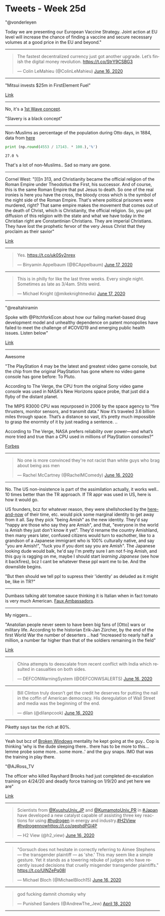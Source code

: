 # Tweets - Week 25d


"@vonderleyen

Today we are presenting our European Vaccine Strategy. Joint action at
EU level will increase the chance of finding a vaccine and secure
necessary volumes at a good price in the EU and beyond."

---


<blockquote class="twitter-tweet"><p lang="en" dir="ltr">The fastest decentralized currency just got another upgrade. Let’s finish the digital money revolution. <a href="https://t.co/StrY9CSBG3">https://t.co/StrY9CSBG3</a></p>&mdash; Colin LeMahieu (@ColinLeMahieu) <a href="https://twitter.com/ColinLeMahieu/status/1272992872015544321?ref_src=twsrc%5Etfw">June 16, 2020</a></blockquote> <script async src="https://platform.twitter.com/widgets.js" charset="utf-8"></script>

---

"Mitsui invests $25m in FirstElement Fuel"

[Link](https://www.h2-view.com/story/mitsui-invests-25m-in-firstelement-fuel/)

---

No, it's a [1st Wave concept](https://muratk3n.github.io/thirdwave/en/2020/07/agro-slavery.html).

"Slavery is a black concept"

---

Non-Muslims as percentage of the population during Otto days, in 1884,
data from [here](http://psi424.cankaya.edu.tr/uploads/files/Shaw,%20Ott%20Census%20System%20and%20Pop,%201831-1914%20%281978%29.pdf)

```python
print (np.round(4553 / 17143. * 100.),'%')
```

```text
27.0 %
```

That's a lot of non-Muslims.. Sad so many are gone.

---

Cornel West: "[I]]n 313, and Christianity became the official religion
of the Roman Empire under Theodotius the First, his successor. And of
course, this is the same Roman Empire that put Jesus to death. So one
of the real ironies is here you have the cross, the bloody cross which
is the symbol of the night side of the Roman Empire. That's where
political prisoners were murdered, right? That same empire makes the
movement that comes out of the death of Christ, which is Christianity,
the official religion. So, you get diffusion of this religion with the
state and what we have today in the Christian right are Constantinian
Christians. They are imperial Christians. They have lost the prophetic
fervor of the very Jesus Christ that they proclaim as their savior"

[Link](http://davidwilliamson.blogspot.com/2006/07/cornel-west-on-constantine-and-america.html)

---

<blockquote class="twitter-tweet"><p lang="und" dir="ltr">Yes. <a href="https://t.co/uk0Sy2nrex">https://t.co/uk0Sy2nrex</a></p>&mdash; Binyamin Appelbaum (@BCAppelbaum) <a href="https://twitter.com/BCAppelbaum/status/1273096994572173318?ref_src=twsrc%5Etfw">June 17, 2020</a></blockquote> <script async src="https://platform.twitter.com/widgets.js" charset="utf-8"></script>

---

<blockquote class="twitter-tweet"><p lang="en" dir="ltr">This is in philly for like the last three weeks. Every single night. Sometimes as late as 3/4am. Shits weird.</p>&mdash; Michael Knight (@mikeknightmedia) <a href="https://twitter.com/mikeknightmedia/status/1273100299939581956?ref_src=twsrc%5Etfw">June 17, 2020</a></blockquote> <script async src="https://platform.twitter.com/widgets.js" charset="utf-8"></script>

---

"@realtahiramin

Spoke with @PitchforkEcon about how our failing market-based drug
development model and unhealthy dependence on patent monopolies have
failed to meet the challenge of #COVID19 and emerging public health
issues. Listen below"

[Link](https://pitchforkeconomics.com/episode/vaccine-development-needs-new-incentives-with-tahir-amin/)

---

Awesome

"The PlayStation 4 may be the latest and greatest video game console,
but the chip from the original PlayStation has gone where no video
game console has gone before: To Pluto.

According to The Verge, the CPU from the original Sony video game
console was used in NASA's New Horizons space probe, that just did a
flyby of the distant planet.

The MIPS R3000 CPU was repurposed in 2006 by the space agency to “fire
thrusters, monitor sensors, and transmit data.” Now it’s traveled 3.6
billion miles through space. That’s a distance so vast, it’s pretty
much impossible to grasp the enormity of it by just reading a
sentence. ..

According to The Verge, NASA prefers reliability over power—and what’s
more tried and true than a CPU used in millions of PlayStation
consoles?"

[Forbes](https://www.forbes.com/sites/erikkain/2015/07/16/the-pluto-spacecraft-is-running-on-an-original-playstation-cpu)

---

<blockquote class="twitter-tweet"><p lang="en" dir="ltr">No one is more convinced they&#39;re not racist than white guys who brag about being ass men</p>&mdash; Rachel McCartney (@RachelMComedy) <a href="https://twitter.com/RachelMComedy/status/1272965755370442753?ref_src=twsrc%5Etfw">June 16, 2020</a></blockquote> <script async src="https://platform.twitter.com/widgets.js" charset="utf-8"></script>

---

No. The US non-insistence is part of the assimilation actually, it
works well.. 10 times better than the TR approach. If TR appr was used
in US, here is how it would go.

US founders, bcz for whatever reason, they were shellshocked by the
[here-and-now](https://muratk3n.github.io/thirdwave/en/2020/04/turks-culture-national-narrative.html)
of their time, etc. would pick some marginal identity to get away from
it all. Say they pick "being Amish" as the new identity. They'd say
"happy are those who say they are Amish", and that, "everyone in the
world is Amish they just don't know it yet". They'd rename the country
Amishland, then many years later, confused citizens would turn to
eachother, like to a grandson of a Japanese immigrant who is 100%
culturally native, and say "you are Amish!", "fuck you if you dont say
you are Amish".  The Japanese looking dude would balk, he'd say I'm
pretty sure I am not f-ing Amish, and this guy is ragging on me, maybe
I should start *learning Japanese* (see how it backfires), bcz I cant
be whatever these ppl want me to be. And the downslide begins.

"But then should we tell ppl to supress their 'identity' as deluded as
it might be, like in TR?"

---

Dumbass talking abt tomatoe sauce thinking it is Italian when in fact
tomato is very much American. [Faux Ambassadors](https://muratk3n.github.io/thirdwave/en/2019/11/faux-ambassadors.html).

---

My niggers...

"Anatolian people never seem to have been big fans of [Otto] wars or
military life. According to the historian Erik-Jan Zürcher, by the end
of the first World War the number of deserters ..  had “increased to
nearly half a million, a number far higher than that of the soldiers
remaining in the field"

[Link](https://lareviewofbooks.org/article/turkeys-glorious-hat-revolution/)

---

<blockquote class="twitter-tweet"><p lang="en" dir="ltr">China attempts to deescalate from recent conflict with India which resulted in casualties on both sides.</p>&mdash; DEFCONWarningSystem (@DEFCONWSALERTS) <a href="https://twitter.com/DEFCONWSALERTS/status/1272943097572253696?ref_src=twsrc%5Etfw">June 16, 2020</a></blockquote> <script async src="https://platform.twitter.com/widgets.js" charset="utf-8"></script>

---

<blockquote class="twitter-tweet"><p lang="en" dir="ltr">Bill Clinton truly doesn’t get the credit he deserves for putting the nail in the coffin of American democracy. His deregulation of Wall Street and media was the beginning of the end.</p>&mdash; dilan (@dilanpcook) <a href="https://twitter.com/dilanpcook/status/1272828696102125568?ref_src=twsrc%5Etfw">June 16, 2020</a></blockquote> <script async src="https://platform.twitter.com/widgets.js" charset="utf-8"></script>

---

Piketty says tax the rich at 80%.

---

Yeah but bcz of [Broken Windows](https://taibbi.substack.com/p/where-did-policing-go-wrong)
mentality he kept going at the guy.. Cop is thinking 'why is the dude
sleeping there..  there has to be more to this... lemme probe some
more..  some more..' and the guy snaps. IMO that was the training in play
there.

"@AJRoss_TV

The officer who killed Rayshard Brooks had just completed
de-escalation training on 4/24/20 and deadly force training on 1/9/20
and yet here we are"

[Link](https://mobile.twitter.com/AJRoss_TV/status/1272203491814055936)

---


<blockquote class="twitter-tweet"><p lang="en" dir="ltr">Scientists from <a href="https://twitter.com/KyushuUniv_JP?ref_src=twsrc%5Etfw">@KyushuUniv_JP</a> and <a href="https://twitter.com/kumamotoUniv_PR?ref_src=twsrc%5Etfw">@KumamotoUniv_PR</a> in <a href="https://twitter.com/hashtag/Japan?src=hash&amp;ref_src=twsrc%5Etfw">#Japan</a> have developed a new catalyst capable of assisting three key reactions for using <a href="https://twitter.com/hashtag/hydrogen?src=hash&amp;ref_src=twsrc%5Etfw">#hydrogen</a> in energy and industry.<a href="https://twitter.com/hashtag/H2View?src=hash&amp;ref_src=twsrc%5Etfw">#H2View</a> <a href="https://twitter.com/hashtag/hydrogennow?src=hash&amp;ref_src=twsrc%5Etfw">#hydrogennow</a><a href="https://t.co/qeqhdPGl4P">https://t.co/qeqhdPGl4P</a></p>&mdash; H2 View (@h2_view) <a href="https://twitter.com/h2_view/status/1272906792704659459?ref_src=twsrc%5Etfw">June 16, 2020</a></blockquote> <script async src="https://platform.twitter.com/widgets.js" charset="utf-8"></script>

---

<blockquote class="twitter-tweet"><p lang="en" dir="ltr">&quot;Gorsuch does not hesitate in correctly referring to Aimee Stephens — the transgender plaintiff — as &#39;she.&#39; This may seem like a simple gesture. Yet it stands as a towering rebuke of judges who have recently issued decisions that cruelly misgender transgender plaintiffs.&quot; <a href="https://t.co/UlNZePq08l">https://t.co/UlNZePq08l</a></p>&mdash; Michael Bloch (@MichaelBloch15) <a href="https://twitter.com/MichaelBloch15/status/1272683995176853511?ref_src=twsrc%5Etfw">June 16, 2020</a></blockquote> <script async src="https://platform.twitter.com/widgets.js" charset="utf-8"></script>

---

<blockquote class="twitter-tweet"><p lang="en" dir="ltr">god fucking damnit chomsky why</p>&mdash; Punished Sanders (@AndrewThe_Jew) <a href="https://twitter.com/AndrewThe_Jew/status/1251396291218870272?ref_src=twsrc%5Etfw">April 18, 2020</a></blockquote> <script async src="https://platform.twitter.com/widgets.js" charset="utf-8"></script>

---

